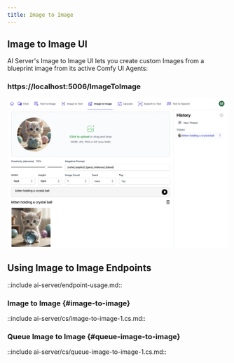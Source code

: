 ```yaml
---
title: Image to Image
---
```


## Image to Image UI

AI Server's Image to Image UI lets you create custom Images from a blueprint image from its active Comfy UI Agents:

<div class="not-prose">
    <h3 class="text-4xl text-center text-indigo-800 pb-3">
        <span class="text-gray-300">https://localhost:5006</span>/ImageToImage
    </h3>
</div>

![](/img/pages/ai-server/uis/ImageToImage.webp)

## Using Image to Image Endpoints

::include ai-server/endpoint-usage.md::

### Image to Image {#image-to-image}

::include ai-server/cs/image-to-image-1.cs.md::

### Queue Image to Image {#queue-image-to-image}

::include ai-server/cs/queue-image-to-image-1.cs.md::

